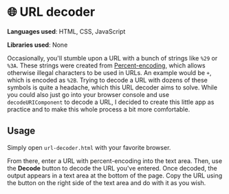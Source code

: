 # 🌐 URL decoder
**Languages used**: HTML, CSS, JavaScript

**Libraries used**: None

Occasionally, you'll stumble upon a URL with a bunch of strings like ``%29``
or ``%3A``. These strings were created from
[Percent-encoding](https://en.wikipedia.org/wiki/Percent-encoding), which allows
otherwise illegal characters to be used in URLs. An example would be ``+``,
which is encoded as ``%2B``. Trying to decode a URL with dozens of these symbols
is quite a headache, which this URL decoder aims to solve. While you could also
just go into your browser console and use ``decodeURIComponent`` to decode a
URL, I decided to create this little app as practice and to make this whole
process a bit more comfortable.

## Usage
Simply open ``url-decoder.html`` with your favorite browser.

From there, enter a URL with percent-encoding into the text area. Then, use the
**Decode** button to decode the URL you've entered. Once decoded, the output
appears in a text area at the bottom of the page. Copy the URL using the button
on the right side of the text area and do with it as you wish.
